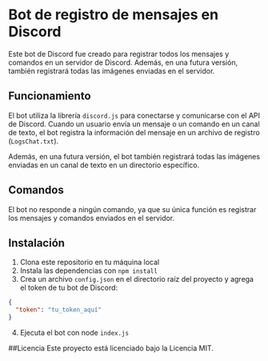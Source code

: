 # Bot de registro de mensajes en Discord

Este bot de Discord fue creado para registrar todos los mensajes y comandos en un servidor de Discord. Además, en una futura versión, también registrará todas las imágenes enviadas en el servidor.

## Funcionamiento

El bot utiliza la librería `discord.js` para conectarse y comunicarse con el API de Discord. Cuando un usuario envía un mensaje o un comando en un canal de texto, el bot registra la información del mensaje en un archivo de registro (`LogsChat.txt`). 

Además, en una futura versión, el bot también registrará todas las imágenes enviadas en un canal de texto en un directorio específico.

## Comandos

El bot no responde a ningún comando, ya que su única función es registrar los mensajes y comandos enviados en el servidor.

## Instalación

1. Clona este repositorio en tu máquina local
2. Instala las dependencias con `npm install`
3. Crea un archivo `config.json` en el directorio raíz del proyecto y agrega el token de tu bot de Discord:

```json
{
  "token": "tu_token_aquí"
}
```
4. Ejecuta el bot con node `index.js`

##Licencia
Este proyecto está licenciado bajo la Licencia MIT.

